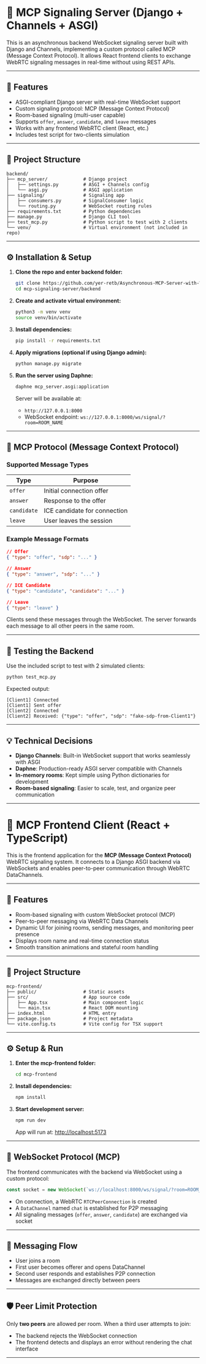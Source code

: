 # 📡 MCP Signaling Server (Django + Channels + ASGI)

This is an asynchronous backend WebSocket signaling server built with Django and Channels, implementing a custom protocol called MCP (Message Context Protocol). It allows React frontend clients to exchange WebRTC signaling messages in real-time without using REST APIs.

---

## 🚀 Features

* ASGI-compliant Django server with real-time WebSocket support
* Custom signaling protocol: MCP (Message Context Protocol)
* Room-based signaling (multi-user capable)
* Supports `offer`, `answer`, `candidate`, and `leave` messages
* Works with any frontend WebRTC client (React, etc.)
* Includes test script for two-clients simulation

---

## 🧱 Project Structure

```
backend/
├── mcp_server/             # Django project
│   ├── settings.py         # ASGI + Channels config
│   └── asgi.py             # ASGI application
├── signaling/              # Signaling app
│   ├── consumers.py        # SignalConsumer logic
│   └── routing.py          # WebSocket routing rules
├── requirements.txt        # Python dependencies
├── manage.py               # Django CLI tool
├── test_mcp.py             # Python script to test with 2 clients
└── venv/                   # Virtual environment (not included in repo)
```

---

## ⚙️ Installation & Setup

1. **Clone the repo and enter backend folder:**

   ```bash
   git clone https://github.com/yer-retb/Asynchronous-MCP-Server-with-WebRTC-Signaling.git mcp-signaling-server
   cd mcp-signaling-server/backend
   ```

2. **Create and activate virtual environment:**

   ```bash
   python3 -m venv venv
   source venv/bin/activate
   ```

3. **Install dependencies:**

   ```bash
   pip install -r requirements.txt
   ```

4. **Apply migrations (optional if using Django admin):**

   ```bash
   python manage.py migrate
   ```

5. **Run the server using Daphne:**

   ```bash
   daphne mcp_server.asgi:application
   ```

   Server will be available at:

   * `http://127.0.0.1:8000`
   * WebSocket endpoint: `ws://127.0.0.1:8000/ws/signal/?room=ROOM_NAME`

---

## 🔁 MCP Protocol (Message Context Protocol)

### Supported Message Types

| Type        | Purpose                      |
| ----------- | ---------------------------- |
| `offer`     | Initial connection offer     |
| `answer`    | Response to the offer        |
| `candidate` | ICE candidate for connection |
| `leave`     | User leaves the session      |

### Example Message Formats

```json
// Offer
{ "type": "offer", "sdp": "..." }

// Answer
{ "type": "answer", "sdp": "..." }

// ICE Candidate
{ "type": "candidate", "candidate": "..." }

// Leave
{ "type": "leave" }
```

Clients send these messages through the WebSocket. The server forwards each message to all other peers in the same room.

---

## 🧪 Testing the Backend

Use the included script to test with 2 simulated clients:

```bash
python test_mcp.py
```

Expected output:

```
[Client1] Connected
[Client1] Sent offer
[Client2] Connected
[Client2] Received: {"type": "offer", "sdp": "fake-sdp-from-Client1"}
```

---

## 💡 Technical Decisions

* **Django Channels**: Built-in WebSocket support that works seamlessly with ASGI
* **Daphne**: Production-ready ASGI server compatible with Channels
* **In-memory rooms**: Kept simple using Python dictionaries for development
* **Room-based signaling**: Easier to scale, test, and organize peer communication

---


# 💬 MCP Frontend Client (React + TypeScript)

This is the frontend application for the **MCP (Message Context Protocol)** WebRTC signaling system. It connects to a Django ASGI backend via WebSockets and enables peer-to-peer communication through WebRTC DataChannels.

---

## 🚀 Features

* Room-based signaling with custom WebSocket protocol (MCP)
* Peer-to-peer messaging via WebRTC Data Channels
* Dynamic UI for joining rooms, sending messages, and monitoring peer presence
* Displays room name and real-time connection status
* Smooth transition animations and stateful room handling

---

## 📁 Project Structure

```
mcp-frontend/
├── public/                 # Static assets
├── src/                    # App source code
│   ├── App.tsx             # Main component logic
│   └── main.tsx            # React DOM mounting
├── index.html              # HTML entry
├── package.json            # Project metadata
└── vite.config.ts          # Vite config for TSX support
```

---

## ⚙️ Setup & Run

1. **Enter the mcp-frontend folder:**

   ```bash
   cd mcp-frontend
   ```

2. **Install dependencies:**

   ```bash
   npm install
   ```

3. **Start development server:**

   ```bash
   npm run dev
   ```

   App will run at: [http://localhost:5173](http://localhost:5173)

---

## 🔌 WebSocket Protocol (MCP)

The frontend communicates with the backend via WebSocket using a custom protocol:

```ts
const socket = new WebSocket(`ws://localhost:8000/ws/signal/?room=ROOM_NAME`);
```

* On connection, a WebRTC `RTCPeerConnection` is created
* A `DataChannel` named `chat` is established for P2P messaging
* All signaling messages (`offer`, `answer`, `candidate`) are exchanged via socket

---

## 💬 Messaging Flow

* User joins a room
* First user becomes offerer and opens DataChannel
* Second user responds and establishes P2P connection
* Messages are exchanged directly between peers

---

## 🛡️ Peer Limit Protection

Only **two peers** are allowed per room. When a third user attempts to join:

* The backend rejects the WebSocket connection
* The frontend detects and displays an error without rendering the chat interface

---